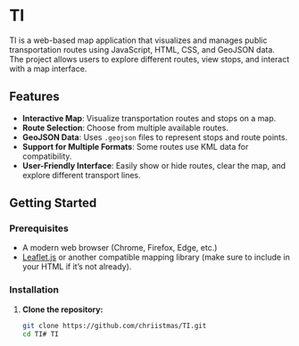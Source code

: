 # TI

TI is a web-based map application that visualizes and manages public transportation routes using JavaScript, HTML, CSS, and GeoJSON data. The project allows users to explore different routes, view stops, and interact with a map interface.

## Features

- **Interactive Map**: Visualize transportation routes and stops on a map.
- **Route Selection**: Choose from multiple available routes.
- **GeoJSON Data**: Uses `.geojson` files to represent stops and route points.
- **Support for Multiple Formats**: Some routes use KML data for compatibility.
- **User-Friendly Interface**: Easily show or hide routes, clear the map, and explore different transport lines.

## Getting Started

### Prerequisites

- A modern web browser (Chrome, Firefox, Edge, etc.)
- [Leaflet.js](https://leafletjs.com/) or another compatible mapping library (make sure to include in your HTML if it’s not already).

### Installation

1. **Clone the repository:**
   ```bash
   git clone https://github.com/chriistmas/TI.git
   cd TI# TI
